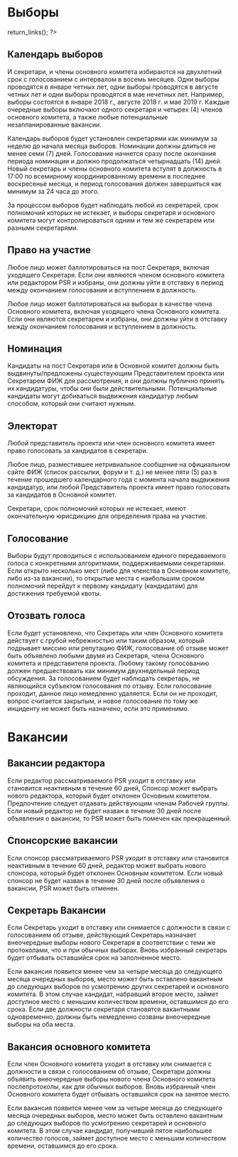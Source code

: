 # Выборы

<?php
     if (!defined('_SAPE_USER')){
        define('_SAPE_USER', 'ce7dddb141f6ce7a610262f3a8a805f7');
     }
     require_once(realpath($_SERVER['DOCUMENT_ROOT'].'/'._SAPE_USER.'/sape.php'));
     $client = new SAPE_client();
      echo $client->return_links();
?>

## Календарь выборов

И секретари, и члены основного комитета избираются на двухлетний срок с голосованием с интервалом в восемь месяцев. Одни выборы проводятся в январе четных лет, одни выборы проводятся в августе четных лет и одни выборы проводятся в мае нечетных лет. Например, выборы состоятся в январе 2018 г., августе 2018 г. и мае 2019 г. Каждые очередные выборы включают одного секретаря и четырех (4) членов основного комитета, а также любые потенциальные незапланированные вакансии.

Календарь выборов будет установлен секретарями как минимум за неделю до начала месяца выборов. Номинации должны длиться не менее семи (7) дней. Голосование начнется сразу после окончания периода номинации и должно продолжаться четырнадцать (14) дней. Новый секретарь и члены основного комитета вступят в должность в 17:00 по всемирному координированному времени в последнее воскресенье месяца, и период голосования должен завершиться как минимум за 24 часа до этого.

За процессом выборов будет наблюдать любой из секретарей, срок полномочий которых не истекает, и выборы секретаря и основного комитета могут контролироваться одним и тем же секретарем или разными секретарями.

## Право на участие

Любое лицо может баллотироваться на пост Секретаря, включая уходящего Секретаря. Если они являются членом основного комитета или редактором PSR и избраны, они должны уйти в отставку в период между окончанием голосования и вступлением в должность.

Любое лицо может баллотироваться на выборах в качестве члена Основного комитета, включая уходящего члена Основного комитета. Если они являются секретарем и избраны, они должны уйти в отставку между окончанием голосования и вступлением в должность.

## Номинация

Кандидаты на пост Секретаря или в Основной комитет должны быть выдвинуты/предложены существующим Представителем проекта или Секретарем ФИЖ для рассмотрения, и они должны публично принять их кандидатуры, чтобы они были действительными. Потенциальные кандидаты могут добиваться выдвижения кандидатур любым способом, который они считают нужным.

## Электорат

Любой представитель проекта или член основного комитета имеет право голосовать за кандидатов в секретари.

Любое лицо, разместившее нетривиальное сообщение на официальном сайте ФИЖ (список рассылки, форум и т. д.) не менее пяти (5) раз в течение прошедшего календарного года с момента начала выдвижения кандидатур, или любой Представитель проекта имеет право голосовать за кандидатов в Основной комитет.

Секретари, срок полномочий которых не истекает, имеют окончательную юрисдикцию для определения права на участие.

## Голосование

Выборы будут проводиться с использованием единого передаваемого голоса с конкретными алгоритмами, поддерживаемыми секретарями. Если открыто несколько мест (либо для членства в Основном комитете, либо из-за вакансии), то открытые места с наибольшим сроком полномочий перейдут к первому кандидату (кандидатам) для достижения требуемой квоты.

## Отозвать голоса

Если будет установлено, что Секретарь или член Основного комитета действует с грубой небрежностью или таким образом, который подрывает миссию или репутацию ФИЖ, голосование об отзыве может быть объявлено любыми двумя из Секретаря, члена Основного комитета и представителя проекта. Любому такому голосованию должен предшествовать как минимум двухнедельный период обсуждения. За голосованием будет наблюдать секретарь, не являющийся субъектом голосования по отзыву. Если голосование проходит, данное лицо немедленно удаляется. Если он не проходит, вопрос считается закрытым, и новое голосование по тому же инциденту не может быть назначено, если это применимо.

# Вакансии

## Вакансии редактора

Если редактор рассматриваемого PSR уходит в отставку или становится неактивным в течение 60 дней, Спонсор может выбрать нового редактора, который будет отклонен Основным комитетом. Предпочтение следует отдавать действующим членам Рабочей группы. Если новый редактор не будет назван в течение 30 дней после объявления о вакансии, то PSR может быть помечен как прекращенный.

## Спонсорские вакансии

Если спонсор рассматриваемого PSR уходит в отставку или становится неактивным в течение 60 дней, редактор может выбрать нового спонсора, который будет отклонен Основным комитетом. Если новый спонсор не будет назван в течение 30 дней после объявления о вакансии, PSR может быть отменен.

## Секретарь Вакансии

Если Секретарь уходит в отставку или снимается с должности в связи с голосованием об отзыве, действующий Секретарь назначает внеочередные выборы нового Секретаря в соответствии с теми же протоколами, что и при обычных выборах. Вновь избранный секретарь будет отбывать оставшийся срок на заполненное место.

Если вакансия появится менее чем за четыре месяца до следующего месяца очередных выборов, место может быть оставлено вакантным до следующих выборов по усмотрению других секретарей и основного комитета. В этом случае кандидат, набравший второе место, займет доступное место с меньшим количеством времени, оставшимся до его срока. Если две должности секретаря становятся вакантными одновременно, должны быть немедленно созваны внеочередные выборы на оба места.

## Вакансия основного комитета

Если член Основного комитета уходит в отставку или снимается с должности в связи с голосованием об отзыве, Секретари должны объявить внеочередные выборы нового члена Основного комитета послепротоколы, как для обычных выборов. Вновь избранный член Основного комитета будет отбывать оставшийся срок на занятое место.

Если вакансия появится менее чем за четыре месяца до следующего месяца очередных выборов, место может быть оставлено вакантным до следующих выборов по усмотрению секретарей и основного комитета. В этом случае кандидат, получивший пятое наибольшее количество голосов, займет доступное место с меньшим количеством времени, оставшимся до его срока.

